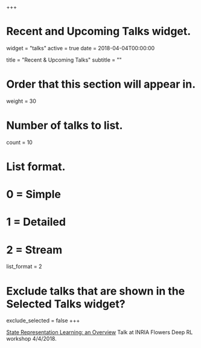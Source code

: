 +++
# Recent and Upcoming Talks widget.
widget = "talks"
active = true
date = 2018-04-04T00:00:00

title = "Recent & Upcoming Talks"
subtitle = ""

# Order that this section will appear in.
weight = 30

# Number of talks to list.
count = 10

# List format.
#   0 = Simple
#   1 = Detailed
#   2 = Stream
list_format = 2

# Exclude talks that are shown in the Selected Talks widget?
exclude_selected = false
+++


[State Representation Learning: an Overview](https://www.youtube.com/watch?v=RwLTrQUyDvA) Talk at INRIA Flowers Deep RL workshop 4/4/2018.

